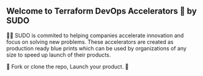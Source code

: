 ## Welcome to Terraform DevOps Accelerators 🚀 by SUDO

<!--

**Here are some ideas to get you started:**

🙋‍♀️ A short introduction - what is your organization all about?
🌈 Contribution guidelines - how can the community get involved?
👩‍💻 Useful resources - where can the community find your docs? Is there anything else the community should know?
🍿 Fun facts - what does your team eat for breakfast?
🧙 Remember, you can do mighty things with the power of [Markdown](https://docs.github.com/github/writing-on-github/getting-started-with-writing-and-formatting-on-github/basic-writing-and-formatting-syntax)
-->

🙋‍♀️ SUDO is commited to helping companies accelerate innovation and focus on solving new problems. These accelerators are created as production ready blue prints which can be used by organizations of any size to speed up launch of their products.

🍿 Fork or clone the repo, Launch your product. 🚀
